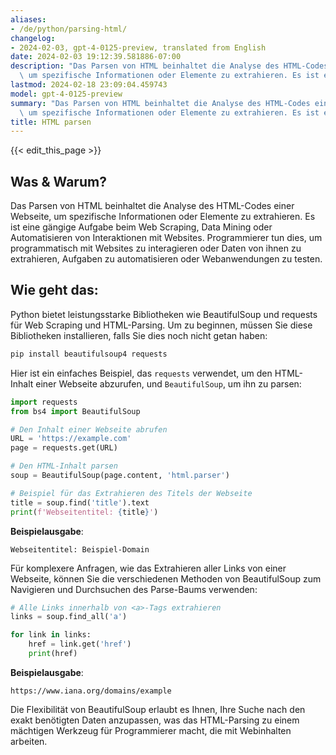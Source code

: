 ```yaml
---
aliases:
- /de/python/parsing-html/
changelog:
- 2024-02-03, gpt-4-0125-preview, translated from English
date: 2024-02-03 19:12:39.581886-07:00
description: "Das Parsen von HTML beinhaltet die Analyse des HTML-Codes einer Webseite,\
  \ um spezifische Informationen oder Elemente zu extrahieren. Es ist eine g\xE4ngige\u2026"
lastmod: 2024-02-18 23:09:04.459743
model: gpt-4-0125-preview
summary: "Das Parsen von HTML beinhaltet die Analyse des HTML-Codes einer Webseite,\
  \ um spezifische Informationen oder Elemente zu extrahieren. Es ist eine g\xE4ngige\u2026"
title: HTML parsen
---
```


{{< edit_this_page >}}

## Was & Warum?
Das Parsen von HTML beinhaltet die Analyse des HTML-Codes einer Webseite, um spezifische Informationen oder Elemente zu extrahieren. Es ist eine gängige Aufgabe beim Web Scraping, Data Mining oder Automatisieren von Interaktionen mit Websites. Programmierer tun dies, um programmatisch mit Websites zu interagieren oder Daten von ihnen zu extrahieren, Aufgaben zu automatisieren oder Webanwendungen zu testen.

## Wie geht das:
Python bietet leistungsstarke Bibliotheken wie BeautifulSoup und requests für Web Scraping und HTML-Parsing. Um zu beginnen, müssen Sie diese Bibliotheken installieren, falls Sie dies noch nicht getan haben:

```bash
pip install beautifulsoup4 requests
```

Hier ist ein einfaches Beispiel, das `requests` verwendet, um den HTML-Inhalt einer Webseite abzurufen, und `BeautifulSoup`, um ihn zu parsen:

```python
import requests
from bs4 import BeautifulSoup

# Den Inhalt einer Webseite abrufen
URL = 'https://example.com'
page = requests.get(URL)

# Den HTML-Inhalt parsen
soup = BeautifulSoup(page.content, 'html.parser')

# Beispiel für das Extrahieren des Titels der Webseite
title = soup.find('title').text
print(f'Webseitentitel: {title}')
```

**Beispielausgabe**:
```
Webseitentitel: Beispiel-Domain
```

Für komplexere Anfragen, wie das Extrahieren aller Links von einer Webseite, können Sie die verschiedenen Methoden von BeautifulSoup zum Navigieren und Durchsuchen des Parse-Baums verwenden:

```python
# Alle Links innerhalb von <a>-Tags extrahieren
links = soup.find_all('a')

for link in links:
    href = link.get('href')
    print(href)
```

**Beispielausgabe**:
```
https://www.iana.org/domains/example
```

Die Flexibilität von BeautifulSoup erlaubt es Ihnen, Ihre Suche nach den exakt benötigten Daten anzupassen, was das HTML-Parsing zu einem mächtigen Werkzeug für Programmierer macht, die mit Webinhalten arbeiten.
